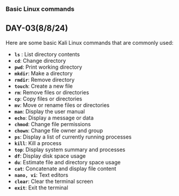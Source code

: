 ### Basic Linux commands
## DAY-03(8/8/24)

Here are some basic Kali Linux commands that are commonly used:

 * **`ls`** : List directory contents 
 * **`cd`**: Change directory 
 * **`pwd`**: Print working directory 
 * **`mkdir`**: Make a directory 
 * **`rmdir`**: Remove directory 
 * **`touch`**: Create a new file 
 * **`rm`**: Remove files or directories 
 * **`cp`**: Copy files or directories 
 * **`mv`**: Move or rename files or directories 
 * **`man`**: Display the user manual 
 * **`echo`**: Display a message or data 
 * **`chmod`**: Change file permissions 
 * **`chown`**: Change file owner and group 
 * **`ps`**: Display a list of currently running processes 
 * **`kill`**: Kill a process 
 * **`top`**: Display system summary and processes 
 * **`df`**: Display disk space usage 
 * **`du`**: Estimate file and directory space usage 
 * **`cat`**: Concatenate and display file content 
 * **`nano, vi`**: Text editors 
 * **`clear`**: Clear the terminal screen 
 * **`exit`**: Exit the terminal



